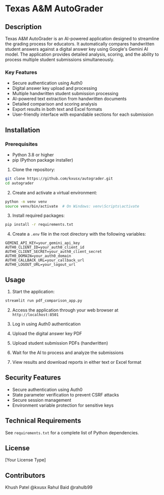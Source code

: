 # Texas A&M AutoGrader

## Description
Texas A&M AutoGrader is an AI-powered application designed to streamline the grading process for educators. It automatically compares handwritten student answers against a digital answer key using Google's Gemini AI model. The application provides detailed analysis, scoring, and the ability to process multiple student submissions simultaneously.

### Key Features
- Secure authentication using Auth0
- Digital answer key upload and processing
- Multiple handwritten student submission processing
- AI-powered text extraction from handwritten documents
- Detailed comparison and scoring analysis
- Export results in both text and Excel formats
- User-friendly interface with expandable sections for each submission

## Installation

### Prerequisites
- Python 3.8 or higher
- pip (Python package installer)

1. Clone the repository:
```bash
git clone https://github.com/kxusx/autograder.git
cd autograder
```

2. Create and activate a virtual environment:
```bash
python -m venv venv
source venv/bin/activate  # On Windows: venv\Scripts\activate
```

3. Install required packages:
```bash
pip install -r requirements.txt
```

4. Create a `.env` file in the root directory with the following variables:
```
GEMINI_API_KEY=your_gemini_api_key
AUTH0_CLIENT_ID=your_auth0_client_id
AUTH0_CLIENT_SECRET=your_auth0_client_secret
AUTH0_DOMAIN=your_auth0_domain
AUTH0_CALLBACK_URL=your_callback_url
AUTH0_LOGOUT_URL=your_logout_url
```

## Usage

1. Start the application:
```bash
streamlit run pdf_comparison_app.py
```

2. Access the application through your web browser at `http://localhost:8501`

3. Log in using Auth0 authentication

4. Upload the digital answer key PDF

5. Upload student submission PDFs (handwritten)

6. Wait for the AI to process and analyze the submissions

7. View results and download reports in either text or Excel format

## Security Features
- Secure authentication using Auth0
- State parameter verification to prevent CSRF attacks
- Secure session management
- Environment variable protection for sensitive keys

## Technical Requirements
See `requirements.txt` for a complete list of Python dependencies.

## License
[Your License Type]

## Contributors
Khush Patel @kxusx
Rahul Baid @rahulb99